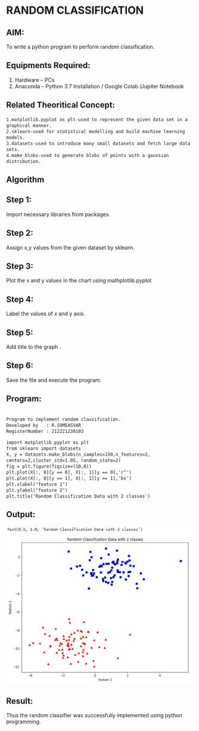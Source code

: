 # RANDOM CLASSIFICATION
## AIM:
To write a python program to perform random classification.

## Equipments Required:
1. Hardware – PCs
2. Anaconda – Python 3.7 Installation / Google Colab /Jupiter Notebook

## Related Theoritical Concept:
```
1.matplotlib.pyplot as plt-used to represent the given data set in a 
graphical manner. 
2.sklearn-used for statistical modelling and build machine learning models. 
3.datasets-used to introduce many small datasets and fetch large data sets. 
4.make_blobs-used to generate blobs of points with a gaussian distribution.
```
## Algorithm
## Step 1: 
Import necessary libraries from packages. 
## Step 2: 
Assign x,y values from the given dataset by sklearn. 
## Step 3: 
Plot the x and y values in the chart using mathplotlib.pyplot 
## Step 4: 
Label the values of x and y axis. 
## Step 5: 
Add title to the graph . 
## Step 6: 
Save the file and execute the program.

## Program:
```

Program to implement random classification.
Developed by   : R.SOMEASVAR
RegisterNumber : 212221230103  
```
```
import matplotlib.pyplot as plt
from sklearn import datasets
X, y = datasets.make_blobs(n_samples=150,n_features=2, centers=2,cluster_std=1.05, random_state=2)               
fig = plt.figure(figsize=(10,8))
plt.plot(X[:, 0][y == 0], X[:, 1][y == 0],'r^')
plt.plot(X[:, 0][y == 1], X[:, 1][y == 1],'bs')
plt.xlabel("feature 1")
plt.ylabel("feature 2")
plt.title('Random Classification Data with 2 classes')
```

## Output:
![Ex no 1.Random Classifier plot](1.jpg)


## Result:
Thus the random classifier was successfully implemented using python programming.
